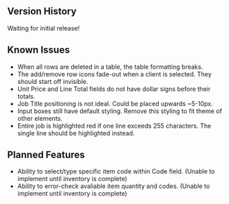 <h2>Version History</h2>

Waiting for initial release!

<h2>Known Issues</h2>

* When all rows are deleted in a table, the table formatting breaks.
* The add/remove row icons fade-out when a client is selected. They should start off invisible.
* Unit Price and Line Total fields do not have dollar signs before their totals.
* Job Title positioning is not ideal. Could be placed upwards ~5-10px.
* Input boxes still have default styling. Remove this styling to fit theme of other elements.
* Entire job is highlighted red if one line exceeds 255 characters. The single line should be highlighted instead.

<h2>Planned Features</h2>

* Ability to select/type specific item code within Code field. 	(Unable to implement until inventory is complete)
* Ability to error-check avaliable item quantity and codes. 	(Unable to implement until inventory is complete)